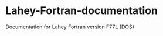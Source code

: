 Lahey-Fortran-documentation
===========================

Documentation for Lahey Fortran version F77L (DOS)
